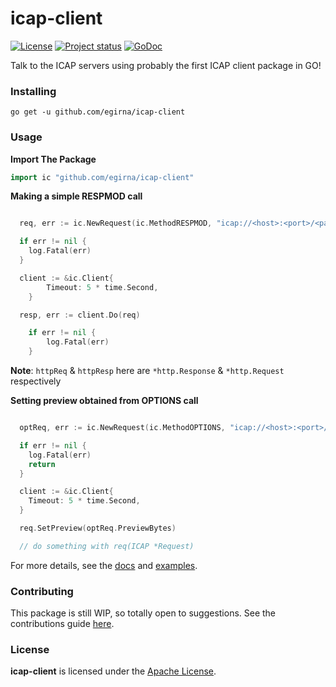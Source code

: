 # icap-client

[![License](https://img.shields.io/badge/License-Apache%202.0-blue.svg)](LICENSE)
[![Project status](https://img.shields.io/badge/version-0.0.1-green.svg)](https://github.com/egirna/icap-client/releases)
[![GoDoc](https://godoc.org/github.com/egirna/icap-client?status.svg)](https://godoc.org/github.com/egirna/icap-client)


Talk to the ICAP servers using probably the first ICAP client package in GO!

### Installing
```console
go get -u github.com/egirna/icap-client

```

### Usage

**Import The Package**

```go
import ic "github.com/egirna/icap-client"

```

**Making a simple RESPMOD call**

```go

  req, err := ic.NewRequest(ic.MethodRESPMOD, "icap://<host>:<port>/<path>", httpReq, httpResp)

  if err != nil {
    log.Fatal(err)
  }

  client := &ic.Client{
		Timeout: 5 * time.Second,
	}

  resp, err := client.Do(req)

	if err != nil {
		log.Fatal(err)
	}

```

**Note**: ``httpReq`` & ``httpResp`` here are ``*http.Response`` & ``*http.Request`` respectively

**Setting preview obtained from OPTIONS call**

```go

  optReq, err := ic.NewRequest(ic.MethodOPTIONS, "icap://<host>:<port>/<path>", nil, nil)

  if err != nil {
    log.Fatal(err)
    return
  }

  client := &ic.Client{
    Timeout: 5 * time.Second,
  }

  req.SetPreview(optReq.PreviewBytes)

  // do something with req(ICAP *Request)

```

For more details, see the [docs](https://godoc.org/github.com/egirna/icap-client) and [examples](examples/).


### Contributing

This package is still WIP, so totally open to suggestions. See the contributions guide [here](CONTRIBUTING.md).

### License

**icap-client** is licensed under the [Apache License](LICENSE).
